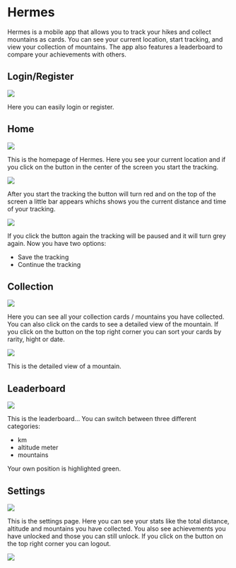 # Hermes
Hermes is a mobile app that allows you to track your hikes and collect mountains as cards. You can see your current location, start tracking, and view your collection of mountains. The app also features a leaderboard to compare your achievements with others. 

## Login/Register
![](doc/BedienungsanleitungBilder/Login_Register.png)

Here you can easily login or register.

## Home
![](doc/BedienungsanleitungBilder/Home3.png)

This is the homepage of Hermes. Here you see your current location and if you click on the button in the center of the screen you start the tracking.

![](doc/BedienungsanleitungBilder/Home2.png)

After you start the tracking the button will turn red and on the top of the screen a little bar appears whichs shows you the current distance and time of your tracking.

![](doc/BedienungsanleitungBilder/Home.png)

If you click the button again the tracking will be paused and it will turn grey again.
Now you have two options:
- Save the tracking
- Continue the tracking

## Collection

![](doc/BedienungsanleitungBilder/Sammelkarten.png)

Here you can see all your collection cards / mountains you have collected. You can also click on the cards to see a detailed view of the mountain. If you click on the button on the top right corner you can sort your cards by rarity, hight or date.

![](doc/BedienungsanleitungBilder/SammelkarteDetail.png)

This is the detailed view of a mountain.

## Leaderboard

![](doc/BedienungsanleitungBilder/Platzierung.png)

This is the leaderboard... You can switch between three different categories:
- km
- altitude meter
- mountains

Your own position is highlighted green.

## Settings

![](doc/BedienungsanleitungBilder/Settings.png)

This is the settings page. Here you can see your stats like the total distance, altitude and mountains you have collected. You also see achievements you have unlocked and those you can still unlock. If you click on the button on the top right corner you can logout.

![](doc/BedienungsanleitungBilder/Abmelden.png)
